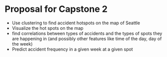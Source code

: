 # Proposal for Capstone 2

- Use clustering to find accident hotspots on the map of Seattle
- Visualize the hot spots on the map 
- find correlations between types of accidents and the types of spots they are happening in (and possibly other features like time of the day, day of the week)
- Predict accident frequency in a given week at a given spot
